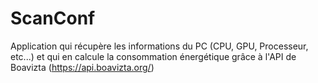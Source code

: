 # ScanConf
Application qui récupère les informations du PC (CPU, GPU, Processeur, etc...) et qui en calcule la consommation énergétique grâce à l'API de Boavizta (https://api.boavizta.org/)
